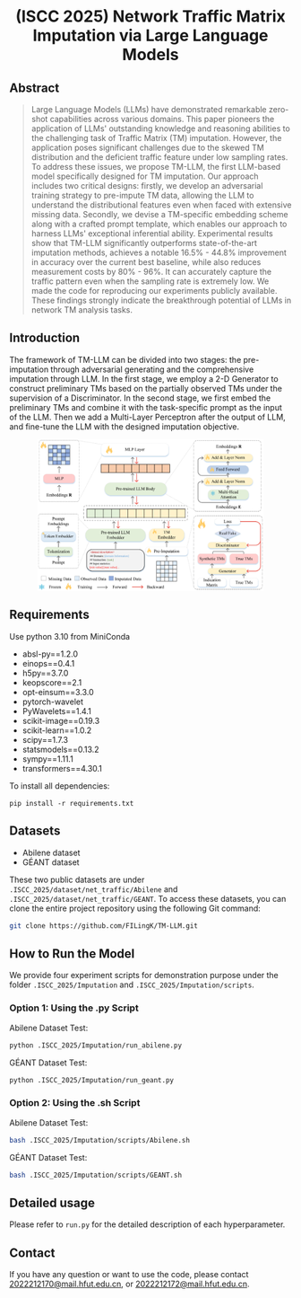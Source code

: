 <div align="center">
  <!-- <h1><b> TM-LLM </b></h1> -->
  <!-- <h2><b> TM-LLM </b></h2> -->
  <h1><b> (ISCC 2025) Network Traffic Matrix Imputation via Large Language Models </b></h1>
</div>

## Abstract

> Large Language Models (LLMs) have demonstrated remarkable zero-shot capabilities across various domains. This paper pioneers the application of LLMs' outstanding knowledge and reasoning abilities to the challenging task of Traffic Matrix (TM) imputation. However, the application poses significant challenges due to the skewed TM distribution and the deficient traffic feature under low sampling rates. To address these issues, we propose TM-LLM, the first LLM-based model specifically designed for TM imputation. Our approach includes two critical designs: firstly, we develop an adversarial training strategy to pre-impute TM data, allowing the LLM to understand the distributional features even when faced with extensive missing data. Secondly, we devise a TM-specific embedding scheme along with a crafted prompt template, which enables our approach to harness LLMs' exceptional inferential ability. Experimental results show that TM-LLM significantly outperforms state-of-the-art imputation methods, achieves a notable 16.5% - 44.8% improvement in accuracy over the current best baseline, while also reduces measurement costs by 80% - 96%. It can accurately capture the traffic pattern even when the sampling rate is extremely low. We made the code for reproducing our experiments publicly available. These findings strongly indicate the breakthrough potential of LLMs in network TM analysis tasks.

## Introduction
The framework of TM-LLM can be divided into two stages: the pre-imputation through adversarial generating and the comprehensive imputation through LLM. In the first stage, we employ a 2-D Generator to construct preliminary TMs based on the partially observed TMs under the supervision of a Discriminator. In the second stage, we first embed the preliminary TMs and combine it with the task-specific prompt as the input of the LLM. Then we add a Multi-Layer Perceptron after the output of LLM, and fine-tune the LLM with the designed imputation objective.

<p align="center">
<img src="./figures/myfig_7.png" width=80%  alt="" align=center />
</p>

## Requirements
Use python 3.10 from MiniConda

- absl-py==1.2.0
- einops==0.4.1
- h5py==3.7.0
- keopscore==2.1
- opt-einsum==3.3.0
- pytorch-wavelet
- PyWavelets==1.4.1
- scikit-image==0.19.3
- scikit-learn==1.0.2
- scipy==1.7.3
- statsmodels==0.13.2
- sympy==1.11.1
- transformers==4.30.1

To install all dependencies:
```
pip install -r requirements.txt
```

## Datasets
- Abilene dataset
- GÉANT dataset

These two public datasets are under `.ISCC_2025/dataset/net_traffic/Abilene` and `.ISCC_2025/dataset/net_traffic/GEANT`. To access these datasets, you can clone the entire project repository using the following Git command:

```bash
git clone https://github.com/FILingK/TM-LLM.git
```


## How to Run the Model
We provide four experiment scripts for demonstration purpose under the folder `.ISCC_2025/Imputation` and `.ISCC_2025/Imputation/scripts`.
### Option 1: Using the .py Script

Abilene Dataset Test:
```bash
python .ISCC_2025/Imputation/run_abilene.py
```
GÉANT Dataset Test:
```bash
python .ISCC_2025/Imputation/run_geant.py
```

### Option 2: Using the .sh Script

Abilene Dataset Test:
```bash
bash .ISCC_2025/Imputation/scripts/Abilene.sh
```
GÉANT Dataset Test:
```bash
bash .ISCC_2025/Imputation/scripts/GEANT.sh
```

## Detailed usage

Please refer to ```run.py``` for the detailed description of each hyperparameter.

## Contact

If you have any question or want to use the code, please contact 2022212170@mail.hfut.edu.cn, or 2022212172@mail.hfut.edu.cn.
